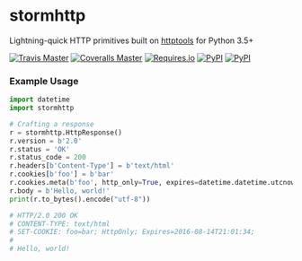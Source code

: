 # stormhttp
Lightning-quick HTTP primitives built on [httptools](https://github.com/MagicStack/httptools) for Python 3.5+

[![Travis Master](https://img.shields.io/travis/SethMichaelLarson/stormhttp/master.svg?maxAge=300)](https://travis-ci.org/SethMichaelLarson/stormhttp/branches)
[![Coveralls Master](https://img.shields.io/coveralls/SethMichaelLarson/stormhttp/master.svg?maxAge=300)](https://coveralls.io/github/SethMichaelLarson/stormhttp)
[![Requires.io](https://img.shields.io/requires/github/SethMichaelLarson/stormhttp.svg?maxAge=300)](https://requires.io/github/SethMichaelLarson/stormhttp/requirements)
[![PyPI](https://img.shields.io/pypi/v/stormhttp.svg?maxAge=300)](https://pypi.python.org/pypi/stormhttp)
[![PyPI](https://img.shields.io/pypi/dm/stormhttp.svg?maxAge=300)](https://pypi.python.org/pypi/stormhttp)

### Example Usage

```python
import datetime
import stormhttp

# Crafting a response
r = stormhttp.HttpResponse()
r.version = b'2.0'
r.status = 'OK'
r.status_code = 200
r.headers[b'Content-Type'] = b'text/html'
r.cookies[b'foo'] = b'bar'
r.cookies.meta(b'foo', http_only=True, expires=datetime.datetime.utcnow())
r.body = b'Hello, world!'
print(r.to_bytes().encode("utf-8"))

# HTTP/2.0 200 OK
# CONTENT-TYPE: text/html
# SET-COOKIE: foo=bar; HttpOnly; Expires=2016-08-14T21:01:34;
#
# Hello, world!
```
